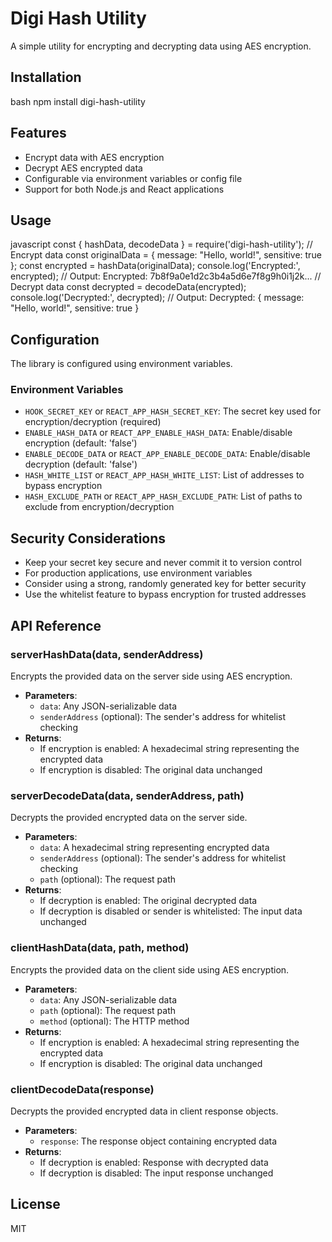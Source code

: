 # Digi Hash Utility

A simple utility for encrypting and decrypting data using AES encryption.

## Installation
bash
npm install digi-hash-utility

## Features

- Encrypt data with AES encryption
- Decrypt AES encrypted data
- Configurable via environment variables or config file
- Support for both Node.js and React applications

## Usage
javascript
const { hashData, decodeData } = require('digi-hash-utility');
// Encrypt data
const originalData = { message: "Hello, world!", sensitive: true };
const encrypted = hashData(originalData);
console.log('Encrypted:', encrypted);
// Output: Encrypted: 7b8f9a0e1d2c3b4a5d6e7f8g9h0i1j2k...
// Decrypt data
const decrypted = decodeData(encrypted);
console.log('Decrypted:', decrypted);
// Output: Decrypted: { message: "Hello, world!", sensitive: true }

## Configuration

The library is configured using environment variables.

### Environment Variables

- `HOOK_SECRET_KEY` or `REACT_APP_HASH_SECRET_KEY`: The secret key used for encryption/decryption (required)
- `ENABLE_HASH_DATA` or `REACT_APP_ENABLE_HASH_DATA`: Enable/disable encryption (default: 'false')
- `ENABLE_DECODE_DATA` or `REACT_APP_ENABLE_DECODE_DATA`: Enable/disable decryption (default: 'false')
- `HASH_WHITE_LIST` or `REACT_APP_HASH_WHITE_LIST`: List of addresses to bypass encryption
- `HASH_EXCLUDE_PATH` or `REACT_APP_HASH_EXCLUDE_PATH`: List of paths to exclude from encryption/decryption

## Security Considerations

- Keep your secret key secure and never commit it to version control
- For production applications, use environment variables
- Consider using a strong, randomly generated key for better security
- Use the whitelist feature to bypass encryption for trusted addresses

## API Reference

### serverHashData(data, senderAddress)

Encrypts the provided data on the server side using AES encryption.

- **Parameters**: 
  - `data`: Any JSON-serializable data
  - `senderAddress` (optional): The sender's address for whitelist checking
- **Returns**: 
  - If encryption is enabled: A hexadecimal string representing the encrypted data
  - If encryption is disabled: The original data unchanged

### serverDecodeData(data, senderAddress, path)

Decrypts the provided encrypted data on the server side.

- **Parameters**: 
  - `data`: A hexadecimal string representing encrypted data
  - `senderAddress` (optional): The sender's address for whitelist checking
  - `path` (optional): The request path
- **Returns**: 
  - If decryption is enabled: The original decrypted data
  - If decryption is disabled or sender is whitelisted: The input data unchanged

### clientHashData(data, path, method)

Encrypts the provided data on the client side using AES encryption.

- **Parameters**: 
  - `data`: Any JSON-serializable data
  - `path` (optional): The request path
  - `method` (optional): The HTTP method
- **Returns**: 
  - If encryption is enabled: A hexadecimal string representing the encrypted data
  - If encryption is disabled: The original data unchanged

### clientDecodeData(response)

Decrypts the provided encrypted data in client response objects.

- **Parameters**: 
  - `response`: The response object containing encrypted data
- **Returns**: 
  - If decryption is enabled: Response with decrypted data
  - If decryption is disabled: The input response unchanged

## License

MIT
